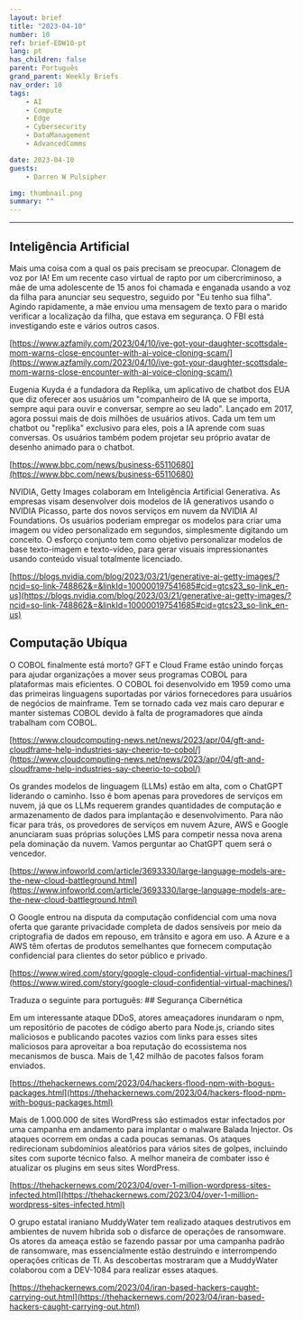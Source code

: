 ```yaml
---
layout: brief
title: "2023-04-10"
number: 10
ref: brief-EDW10-pt
lang: pt
has_children: false
parent: Português
grand_parent: Weekly Briefs
nav_order: 10
tags:
    - AI
    - Compute
    - Edge
    - Cybersecurity
    - DataManagement
    - AdvancedComms

date: 2023-04-10
guests:
    - Darren W Pulsipher

img: thumbnail.png
summary: ""
---
```




---

## Inteligência Artificial

Mais uma coisa com a qual os pais precisam se preocupar. Clonagem de voz por IA! Em um recente caso virtual de rapto por um cibercriminoso, a mãe de uma adolescente de 15 anos foi chamada e enganada usando a voz da filha para anunciar seu sequestro, seguido por "Eu tenho sua filha". Agindo rapidamente, a mãe enviou uma mensagem de texto para o marido verificar a localização da filha, que estava em segurança. O FBI está investigando este e vários outros casos.

[https://www.azfamily.com/2023/04/10/ive-got-your-daughter-scottsdale-mom-warns-close-encounter-with-ai-voice-cloning-scam/](https://www.azfamily.com/2023/04/10/ive-got-your-daughter-scottsdale-mom-warns-close-encounter-with-ai-voice-cloning-scam/)

Eugenia Kuyda é a fundadora da Replika, um aplicativo de chatbot dos EUA que diz oferecer aos usuários um "companheiro de IA que se importa, sempre aqui para ouvir e conversar, sempre ao seu lado". Lançado em 2017, agora possui mais de dois milhões de usuários ativos. Cada um tem um chatbot ou "replika" exclusivo para eles, pois a IA aprende com suas conversas. Os usuários também podem projetar seu próprio avatar de desenho animado para o chatbot.

[https://www.bbc.com/news/business-65110680](https://www.bbc.com/news/business-65110680)

NVIDIA, Getty Images colaboram em Inteligência Artificial Generativa. As empresas visam desenvolver dois modelos de IA generativos usando o NVIDIA Picasso, parte dos novos serviços em nuvem da NVIDIA AI Foundations. Os usuários poderiam empregar os modelos para criar uma imagem ou vídeo personalizado em segundos, simplesmente digitando um conceito. O esforço conjunto tem como objetivo personalizar modelos de base texto-imagem e texto-vídeo, para gerar visuais impressionantes usando conteúdo visual totalmente licenciado.

[https://blogs.nvidia.com/blog/2023/03/21/generative-ai-getty-images/?ncid=so-link-748862&=&linkId=100000197541685#cid=gtcs23_so-link_en-us](https://blogs.nvidia.com/blog/2023/03/21/generative-ai-getty-images/?ncid=so-link-748862&=&linkId=100000197541685#cid=gtcs23_so-link_en-us)

## Computação Ubíqua

O COBOL finalmente está morto? GFT e Cloud Frame estão unindo forças para ajudar organizações a mover seus programas COBOL para plataformas mais eficientes. O COBOL foi desenvolvido em 1959 como uma das primeiras linguagens suportadas por vários fornecedores para usuários de negócios de mainframe. Tem se tornado cada vez mais caro depurar e manter sistemas COBOL devido à falta de programadores que ainda trabalham com COBOL.

[https://www.cloudcomputing-news.net/news/2023/apr/04/gft-and-cloudframe-help-industries-say-cheerio-to-cobol/](https://www.cloudcomputing-news.net/news/2023/apr/04/gft-and-cloudframe-help-industries-say-cheerio-to-cobol/)

Os grandes modelos de linguagem (LLMs) estão em alta, com o ChatGPT liderando o caminho. Isso é bom apenas para provedores de serviços em nuvem, já que os LLMs requerem grandes quantidades de computação e armazenamento de dados para implantação e desenvolvimento. Para não ficar para trás, os provedores de serviços em nuvem Azure, AWS e Google anunciaram suas próprias soluções LMS para competir nessa nova arena pela dominação da nuvem. Vamos perguntar ao ChatGPT quem será o vencedor.

[https://www.infoworld.com/article/3693330/large-language-models-are-the-new-cloud-battleground.html](https://www.infoworld.com/article/3693330/large-language-models-are-the-new-cloud-battleground.html)

O Google entrou na disputa da computação confidencial com uma nova oferta que garante privacidade completa de dados sensíveis por meio da criptografia de dados em repouso, em trânsito e agora em uso. A Azure e a AWS têm ofertas de produtos semelhantes que fornecem computação confidencial para clientes do setor público e privado.

[https://www.wired.com/story/google-cloud-confidential-virtual-machines/](https://www.wired.com/story/google-cloud-confidential-virtual-machines/)

Traduza o seguinte para português: ## Segurança Cibernética

Em um interessante ataque DDoS, atores ameaçadores inundaram o npm, um repositório de pacotes de código aberto para Node.js, criando sites maliciosos e publicando pacotes vazios com links para esses sites maliciosos para aproveitar a boa reputação do ecossistema nos mecanismos de busca. Mais de 1,42 milhão de pacotes falsos foram enviados.

[https://thehackernews.com/2023/04/hackers-flood-npm-with-bogus-packages.html](https://thehackernews.com/2023/04/hackers-flood-npm-with-bogus-packages.html)

Mais de 1.000.000 de sites WordPress são estimados estar infectados por uma campanha em andamento para implantar o malware Balada Injector. Os ataques ocorrem em ondas a cada poucas semanas. Os ataques redirecionam subdomínios aleatórios para vários sites de golpes, incluindo sites com suporte técnico falso. A melhor maneira de combater isso é atualizar os plugins em seus sites WordPress.

[https://thehackernews.com/2023/04/over-1-million-wordpress-sites-infected.html](https://thehackernews.com/2023/04/over-1-million-wordpress-sites-infected.html)

O grupo estatal iraniano MuddyWater tem realizado ataques destrutivos em ambientes de nuvem híbrida sob o disfarce de operações de ransomware. Os atores da ameaça estão se fazendo passar por uma campanha padrão de ransomware, mas essencialmente estão destruindo e interrompendo operações críticas de TI. As descobertas mostraram que a MuddyWater colaborou com a DEV-1084 para realizar esses ataques.

[https://thehackernews.com/2023/04/iran-based-hackers-caught-carrying-out.html](https://thehackernews.com/2023/04/iran-based-hackers-caught-carrying-out.html)


